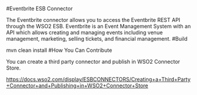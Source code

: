 #Eventbrite ESB Connector

The Eventbrite connector allows you to access the Eventbrite REST API through the WSO2 ESB. Eventbrite is an Event Management System with an API which allows creating and managing events including venue management, marketing, selling tickets, and financial management.
#Build

mvn clean install
#How You Can Contribute

You can create a third party connector and publish in WSO2 Connector Store.

https://docs.wso2.com/display/ESBCONNECTORS/Creating+a+Third+Party+Connector+and+Publishing+in+WSO2+Connector+Store
